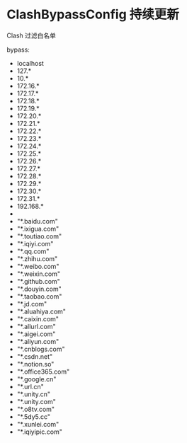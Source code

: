 # ClashBypassConfig  持续更新
Clash 过滤白名单

bypass:
  - localhost
  - 127.*
  - 10.*
  - 172.16.*
  - 172.17.*
  - 172.18.*
  - 172.19.*
  - 172.20.*
  - 172.21.*
  - 172.22.*
  - 172.23.*
  - 172.24.*
  - 172.25.*
  - 172.26.*
  - 172.27.*
  - 172.28.*
  - 172.29.*
  - 172.30.*
  - 172.31.*
  - 192.168.*
  - <local>
  - "*.baidu.com"
  - "*.ixigua.com"
  - "*.toutiao.com"
  - "*.iqiyi.com"
  - "*.qq.com"
  - "*.zhihu.com"
  - "*.weibo.com"
  - "*.weixin.com"
  - "*.github.com"
  - "*.douyin.com"
  - "*.taobao.com"
  - "*.jd.com"
  - "*.aluahiya.com"
  - "*.caixin.com"
  - "*.allurl.com"
  - "*.aigei.com"
  - "*.aliyun.com"
  - "*.cnblogs.com"
  - "*.csdn.net"
  - "*.notion.so"
  - "*.office365.com"
  - "*.google.cn"
  - "*.url.cn"
  - "*.unity.cn"
  - "*.unity.com"
  - "*.o8tv.com"
  - "*.5dy5.cc"
  - "*.xunlei.com"
  - "*.iqiyipic.com"
